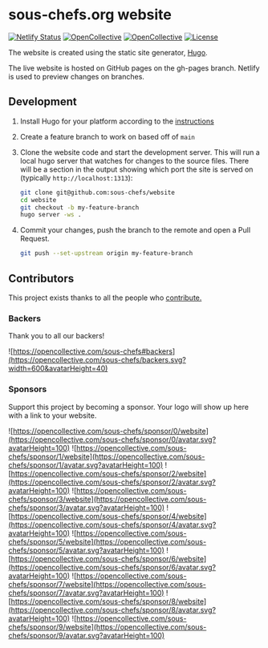# sous-chefs.org website

[![Netlify Status](https://api.netlify.com/api/v1/badges/ad1af800-e831-4cce-b72b-5d9247bde1c5/deploy-status)](https://app.netlify.com/sites/ecstatic-curie-964426/deploys)
[![OpenCollective](https://opencollective.com/sous-chefs/backers/badge.svg)](#backers)
[![OpenCollective](https://opencollective.com/sous-chefs/sponsors/badge.svg)](#sponsors)
[![License](https://img.shields.io/badge/License-Apache%202.0-green.svg)](https://opensource.org/licenses/Apache-2.0)

The website is created using the static site generator, [Hugo](https://gohugo.io/).

The live website is hosted on GitHub pages on the gh-pages branch. Netlify is used to preview changes on branches.

## Development

1. Install Hugo for your platform according to the [instructions](http://gohugo.io/overview/installing/)
2. Create a feature branch to work on based off of `main`
3. Clone the website code and start the development server. This will run a local hugo server that watches for changes to the source files. There will be a section in the output showing which port the site is served on (typically `http://localhost:1313`):

    ```bash
    git clone git@github.com:sous-chefs/website
    cd website
    git checkout -b my-feature-branch
    hugo server -ws .
    ```

4. Commit your changes, push the branch to the remote and open a Pull Request.

    ```bash
    git push --set-upstream origin my-feature-branch
    ```

## Contributors

This project exists thanks to all the people who [contribute.](https://opencollective.com/sous-chefs/contributors.svg?width=890&button=false)

### Backers

Thank you to all our backers!

![https://opencollective.com/sous-chefs#backers](https://opencollective.com/sous-chefs/backers.svg?width=600&avatarHeight=40)

### Sponsors

Support this project by becoming a sponsor. Your logo will show up here with a link to your website.

![https://opencollective.com/sous-chefs/sponsor/0/website](https://opencollective.com/sous-chefs/sponsor/0/avatar.svg?avatarHeight=100)
![https://opencollective.com/sous-chefs/sponsor/1/website](https://opencollective.com/sous-chefs/sponsor/1/avatar.svg?avatarHeight=100)
![https://opencollective.com/sous-chefs/sponsor/2/website](https://opencollective.com/sous-chefs/sponsor/2/avatar.svg?avatarHeight=100)
![https://opencollective.com/sous-chefs/sponsor/3/website](https://opencollective.com/sous-chefs/sponsor/3/avatar.svg?avatarHeight=100)
![https://opencollective.com/sous-chefs/sponsor/4/website](https://opencollective.com/sous-chefs/sponsor/4/avatar.svg?avatarHeight=100)
![https://opencollective.com/sous-chefs/sponsor/5/website](https://opencollective.com/sous-chefs/sponsor/5/avatar.svg?avatarHeight=100)
![https://opencollective.com/sous-chefs/sponsor/6/website](https://opencollective.com/sous-chefs/sponsor/6/avatar.svg?avatarHeight=100)
![https://opencollective.com/sous-chefs/sponsor/7/website](https://opencollective.com/sous-chefs/sponsor/7/avatar.svg?avatarHeight=100)
![https://opencollective.com/sous-chefs/sponsor/8/website](https://opencollective.com/sous-chefs/sponsor/8/avatar.svg?avatarHeight=100)
![https://opencollective.com/sous-chefs/sponsor/9/website](https://opencollective.com/sous-chefs/sponsor/9/avatar.svg?avatarHeight=100)
